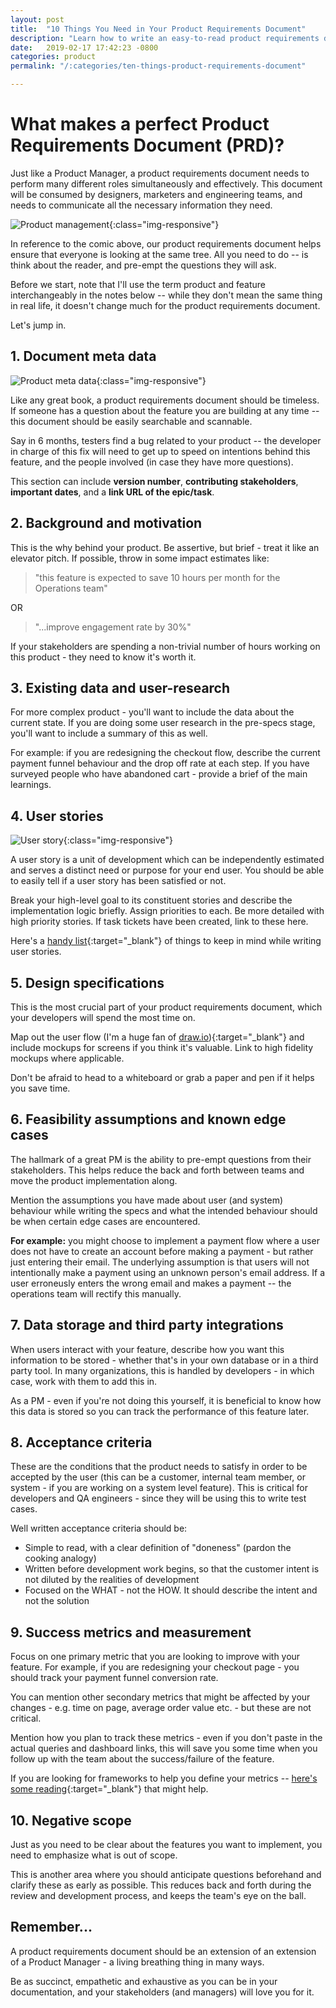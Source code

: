 ```yaml
---
layout: post
title:  "10 Things You Need in Your Product Requirements Document"
description: "Learn how to write an easy-to-read product requirements document (PRD) that works for all stakeholders - with this simple ten-point checklist."
date:   2019-02-17 17:42:23 -0800
categories: product
permalink: "/:categories/ten-things-product-requirements-document"

---
```



# What makes a perfect Product Requirements Document (PRD)?

Just like a Product Manager, a product requirements document needs to perform many different roles simultaneously and effectively. This document will be consumed by designers, marketers and engineering teams, and needs to communicate all the necessary information they need.

![Product management](/images/product-management.gif){:class="img-responsive"}

In reference to the comic above, our product requirements document helps ensure that everyone is looking at the same tree. All you need to do -- is think about the reader, and pre-empt the questions they will ask.

Before we start, note that I'll use the term product and feature interchangeably in the notes below -- while they don't mean the same thing in real life, it doesn't change much for the product requirements document.  

Let's jump in.


## 1. Document meta data

![Product meta data](/images/product-meta-data.png){:class="img-responsive"}

Like any great book, a product requirements document should be timeless. If someone has a question about the feature you are building at any time -- this document should be easily searchable and scannable.

Say in 6 months, testers find a bug related to your product -- the developer in charge of this fix will need to get up to speed on intentions behind this feature, and the people involved (in case they have more questions).

This section can include **version number**, **contributing stakeholders**, **important dates**, and a **link URL of the epic/task**.


## 2. Background and motivation

This is the why behind your product. Be assertive, but brief - treat it like an elevator pitch. If possible, throw in some impact estimates like:  
  
> "this feature is expected to save 10 hours per month for the Operations team"  

OR  

> "...improve engagement rate by 30%" 
  	
If your stakeholders are spending a non-trivial number of hours working on this product - they need to know it's worth it.


## 3. Existing data and user-research



For more complex product - you'll want to include the data about the current state. If you are doing some user research in the pre-specs stage, you'll want to include a summary of this as well.

For example: if you are redesigning the checkout flow, describe the current payment funnel behaviour and the drop off rate at each step. If you have surveyed people who have abandoned cart - provide a brief of the main learnings.

## 4. User stories

![User story](/images/user-story.png){:class="img-responsive"}

A user story is a unit of development which can be independently estimated and serves a distinct need or purpose for your end user. You should be able to easily tell if a user story has been satisfied or not.

Break your high-level goal to its constituent stories and describe the implementation logic briefly. Assign priorities to each. Be more detailed with high priority stories. If task tickets have been created, link to these here.

Here's a [handy list](https://www.romanpichler.com/blog/10-tips-writing-good-user-stories/){:target="_blank"} of things to keep in mind while writing user stories.

## 5. Design specifications

This is the most crucial part of your product requirements document, which your developers will spend the most time on.

Map out the user flow (I'm a huge fan of [draw.io](www.draw.io)){:target="_blank"} and include mockups for screens if you think it's valuable. Link to high fidelity mockups where applicable. 
  
Don't be afraid to head to a whiteboard or grab a paper and pen if it helps you save time.  

## 6. Feasibility assumptions and known edge cases

The hallmark of a great PM is the ability to pre-empt questions from their stakeholders. This helps reduce the back and forth between teams and move the product implementation along.

Mention the assumptions you have made about user (and system) behaviour while writing the specs and what the intended behaviour should be when certain edge cases are encountered.

**For example:** you might choose to implement a payment flow where a user does not have to create an account before making a payment - but rather just entering their email. The underlying assumption is that users will not intentionally make a payment using an unknown person's email address. If a user erroneusly enters the wrong email and makes a payment -- the operations team will rectify this manually. 

## 7. Data storage and third party integrations

When users interact with your feature, describe how you want this information to be stored - whether that's in your own database or in a third party tool. In many organizations, this is handled by developers - in which case, work with them to add this in. 
  
As a PM - even if you're not doing this yourself, it is beneficial to know how this data is stored so you can track the performance of this feature later.

## 8. Acceptance criteria

These are the conditions that the product needs to satisfy in order to be accepted by the user (this can be a customer, internal team member, or system - if you are working on a system level feature). This is critical for developers and QA engineers - since they will be using this to write test cases.  
  
Well written acceptance criteria should be:  
* Simple to read, with a clear definition of "doneness" (pardon the cooking analogy) 
* Written before development work begins, so that the customer intent is not diluted by the realities of development 
* Focused on the WHAT - not the HOW. It should describe the intent and not the solution

## 9. Success metrics and measurement

Focus on one primary metric that you are looking to improve with your feature. For example, if you are redesigning your checkout page - you should track your payment funnel conversion rate.

You can mention other secondary metrics that might be affected by your changes - e.g. time on page, average order value etc. - but these are not critical.

Mention how you plan to track these metrics - even if you don't paste in the actual queries and dashboard links, this will save you some time when you follow up with the team about the success/failure of the feature.

If you are looking for frameworks to help you define your metrics -- [here's some reading](https://hackernoon.com/metrics-game-framework-5e3dce1be8ac){:target="_blank"} that might help.

## 10. Negative scope

Just as you need to be clear about the features you want to implement, you need to emphasize what is out of scope. 

This is another area where you should anticipate questions beforehand and clarify these as early as possible. This reduces back and forth during the review and development process, and keeps the team's eye on the ball.

## Remember...

A product requirements document should be an extension of an extension of a Product Manager - a living breathing thing in many ways.
  
Be as succinct, empathetic and exhaustive as you can be in your documentation, and your stakeholders (and managers) will love you for it.

